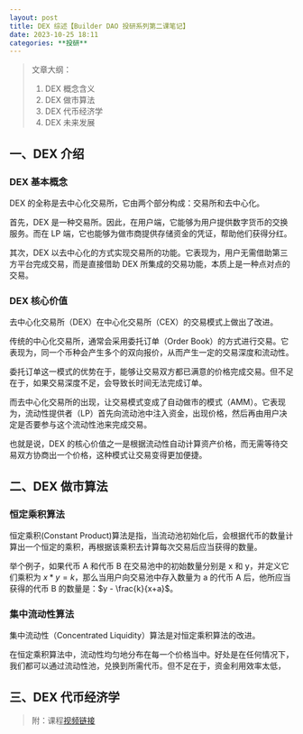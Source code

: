 ```yaml
---
layout: post
title: DEX 综述【Builder DAO 投研系列第二课笔记】
date: 2023-10-25 18:11
categories: **投研**
---
```


> 文章大纲：
> 1. DEX 概念含义
> 2. DEX 做市算法
> 3. DEX 代币经济学
> 4. DEX 未来发展

## 一、DEX 介绍

### DEX 基本概念

DEX 的全称是去中心化交易所，它由两个部分构成：交易所和去中心化。

首先，DEX 是一种交易所。因此，在用户端，它能够为用户提供数字货币的交换服务。而在 LP 端，它也能够为做市商提供存储资金的凭证，帮助他们获得分红。

其次，DEX 以去中心化的方式实现交易所的功能。它表现为，用户无需借助第三方平台完成交易，而是直接借助 DEX 所集成的交易功能，本质上是一种点对点的交易。

### DEX 核心价值

去中心化交易所（DEX）在中心化交易所（CEX）的交易模式上做出了改进。

传统的中心化交易所，通常会采用委托订单（Order Book）的方式进行交易。它表现为，同一个币种会产生多个的双向报价，从而产生一定的交易深度和流动性。

委托订单这一模式的优势在于，能够让交易双方都已满意的价格完成交易。但不足在于，如果交易深度不足，会导致长时间无法完成订单。

而去中心化交易所的出现，让交易模式变成了自动做市的模式（AMM）。它表现为，流动性提供者（LP）首先向流动池中注入资金，出现价格，然后再由用户决定是否要参与这个流动性池来完成交易。

也就是说，DEX 的核心价值之一是根据流动性自动计算资产价格，而无需等待交易双方协商出一个价格，这种模式让交易变得更加便捷。

## 二、DEX 做市算法

### 恒定乘积算法

恒定乘积(Constant Product)算法是指，当流动池初始化后，会根据代币的数量计算出一个恒定的乘积，再根据该乘积去计算每次交易后应当获得的数量。

举个例子，如果代币 A 和代币 B 在交易池中的初始数量分别是 x 和 y，并定义它们乘积为 $x * y = k$，那么当用户向交易池中存入数量为 a 的代币 A 后，他所应当获得的代币 B 的数量是：$y - \frac{k}{x+a}$。

### 集中流动性算法

集中流动性（Concentrated Liquidity）算法是对恒定乘积算法的改进。

在恒定乘积算法中，流动性均匀地分布在每一个价格当中。好处是在任何情况下，我们都可以通过流动性池，兑换到所需代币。但不足在于，资金利用效率太低，

## 三、DEX 代币经济学



> 附：课程[视频链接](https://www.aliyundrive.com/s/6V2a4stVfvQ)